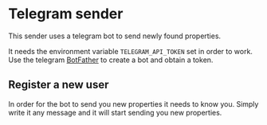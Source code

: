 # Telegram sender

This sender uses a telegram bot to send newly found properties.

It needs the environment variable `TELEGRAM_API_TOKEN` set in order to work. Use the telegram [BotFather](https://core.telegram.org/bots#6-botfather) to create a bot and obtain a token.

## Register a new user

In order for the bot to send you new properties it needs to know you. Simply write it any message and it will start sending you new properties.
